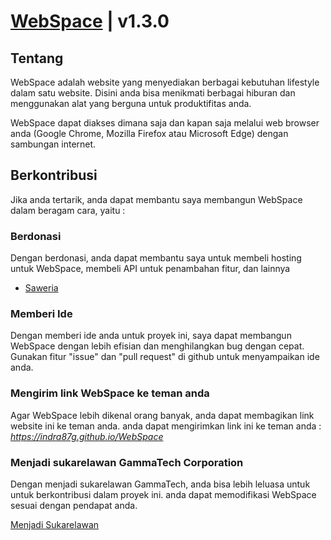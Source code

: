 # [WebSpace](https://indra87g.github.io/WebSpace) | v1.3.0

## Tentang
WebSpace adalah website yang menyediakan berbagai kebutuhan lifestyle dalam satu website.
Disini anda bisa menikmati berbagai hiburan dan menggunakan alat yang berguna untuk produktifitas anda.

WebSpace dapat diakses dimana saja dan kapan saja melalui web browser anda (Google Chrome, Mozilla Firefox atau Microsoft Edge) dengan sambungan internet.

## Berkontribusi
Jika anda tertarik, anda dapat membantu saya membangun WebSpace dalam beragam cara, yaitu :

### Berdonasi
Dengan berdonasi, anda dapat membantu saya untuk membeli hosting untuk WebSpace, membeli API untuk penambahan fitur, dan lainnya
- [Saweria](https://saweria.co/TwinightDev50)

### Memberi Ide
Dengan memberi ide anda untuk proyek ini, saya dapat membangun WebSpace dengan lebih efisian dan menghilangkan bug dengan cepat. Gunakan fitur "issue" dan "pull request" di github untuk menyampaikan ide anda.

### Mengirim link WebSpace ke teman anda
Agar WebSpace lebih dikenal orang banyak, anda dapat membagikan link website ini ke teman anda.
anda dapat mengirimkan link ini ke teman anda :
*https://indra87g.github.io/WebSpace*

### Menjadi sukarelawan GammaTech Corporation
Dengan menjadi sukarelawan GammaTech, anda bisa lebih leluasa untuk untuk berkontribusi dalam proyek ini. anda dapat memodifikasi WebSpace sesuai dengan pendapat anda.

[Menjadi Sukarelawan](https://wa.me/6289672751060)
